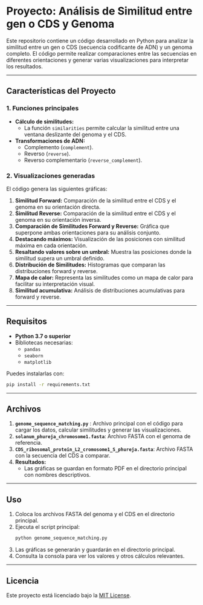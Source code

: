 # Proyecto: Análisis de Similitud entre gen o CDS y Genoma

Este repositorio contiene un código desarrollado en Python para analizar la similitud entre un gen o CDS (secuencia codificante de ADN) y un genoma completo. El código permite realizar comparaciones entre las secuencias en diferentes orientaciones y generar varias visualizaciones para interpretar los resultados.

---

## Características del Proyecto

### 1. **Funciones principales**

- **Cálculo de similitudes:**
  - La función `similarities` permite calcular la similitud entre una ventana deslizante del genoma y el CDS.
- **Transformaciones de ADN:**
  - Complemento (`complement`).
  - Reverso (`reverse`).
  - Reverso complementario (`reverse_complement`).

### 2. **Visualizaciones generadas**

El código genera las siguientes gráficas:

1. **Similitud Forward:** Comparación de la similitud entre el CDS y el genoma en su orientación directa.
2. **Similitud Reverse:** Comparación de la similitud entre el CDS y el genoma en su orientación inversa.
3. **Comparación de Similitudes Forward y Reverse:** Gráfica que superpone ambas orientaciones para su análisis conjunto.
4. **Destacando máximos:** Visualización de las posiciones con similitud máxima en cada orientación.
5. **Resaltando valores sobre un umbral:** Muestra las posiciones donde la similitud supera un umbral definido.
6. **Distribución de Similitudes:** Histogramas que comparan las distribuciones forward y reverse.
7. **Mapa de calor:** Representa las similitudes como un mapa de calor para facilitar su interpretación visual.
8. **Similitud acumulativa:** Análisis de distribuciones acumulativas para forward y reverse.

---

## Requisitos

- **Python 3.7 o superior**
- Bibliotecas necesarias:
  - `pandas`
  - `seaborn`
  - `matplotlib`


Puedes instalarlas con:

```bash
pip install -r requirements.txt
```

---

## Archivos

1. **`genome_sequence_matching.py`** : Archivo principal con el código para cargar los datos, calcular similitudes y generar las visualizaciones.
2. **`solanum_phureja_chromosome1.fasta`**: Archivo FASTA con el genoma de referencia.
3. **`CDS_ribosomal_protein_L2_cromosome1_S_phureja.fasta`**: Archivo FASTA con la secuencia del CDS a comparar.
4. **Resultados:**
   - Las gráficas se guardan en formato PDF en el directorio principal con nombres descriptivos.

---

## Uso

1. Coloca los archivos FASTA del genoma y el CDS en el directorio principal.
2. Ejecuta el script principal:
   ```bash
   python genome_sequence_matching.py
   ```
3. Las gráficas se generarán y guardarán en el directorio principal.
4. Consulta la consola para ver los valores  y otros cálculos relevantes.

---


## Licencia

Este proyecto está licenciado bajo la [MIT License](LICENSE).



